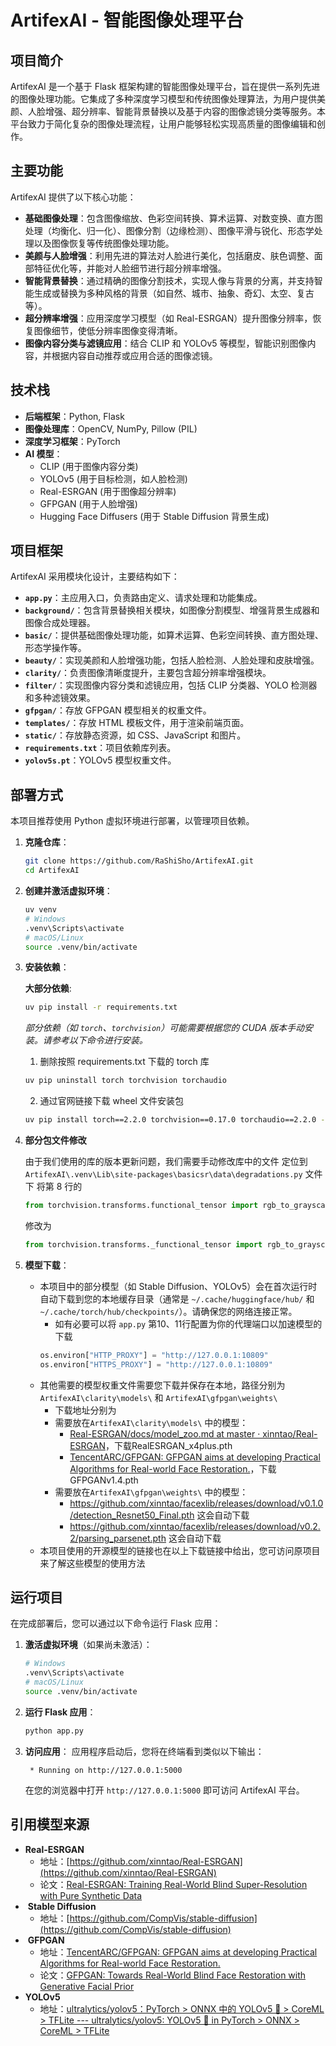 # ArtifexAI - 智能图像处理平台

## 项目简介

ArtifexAI 是一个基于 Flask 框架构建的智能图像处理平台，旨在提供一系列先进的图像处理功能。它集成了多种深度学习模型和传统图像处理算法，为用户提供美颜、人脸增强、超分辨率、智能背景替换以及基于内容的图像滤镜分类等服务。本平台致力于简化复杂的图像处理流程，让用户能够轻松实现高质量的图像编辑和创作。

## 主要功能

ArtifexAI 提供了以下核心功能：

*   **基础图像处理**：包含图像缩放、色彩空间转换、算术运算、对数变换、直方图处理（均衡化、归一化）、图像分割（边缘检测）、图像平滑与锐化、形态学处理以及图像恢复等传统图像处理功能。
*   **美颜与人脸增强**：利用先进的算法对人脸进行美化，包括磨皮、肤色调整、面部特征优化等，并能对人脸细节进行超分辨率增强。
*   **智能背景替换**：通过精确的图像分割技术，实现人像与背景的分离，并支持智能生成或替换为多种风格的背景（如自然、城市、抽象、奇幻、太空、复古等）。
*   **超分辨率增强**：应用深度学习模型（如 Real-ESRGAN）提升图像分辨率，恢复图像细节，使低分辨率图像变得清晰。
*   **图像内容分类与滤镜应用**：结合 CLIP 和 YOLOv5 等模型，智能识别图像内容，并根据内容自动推荐或应用合适的图像滤镜。


## 技术栈

*   **后端框架**：Python, Flask
*   **图像处理库**：OpenCV, NumPy, Pillow (PIL)
*   **深度学习框架**：PyTorch
*   **AI 模型**：
    *   CLIP (用于图像内容分类)
    *   YOLOv5 (用于目标检测，如人脸检测)
    *   Real-ESRGAN (用于图像超分辨率)
    *   GFPGAN (用于人脸增强)
    *   Hugging Face Diffusers (用于 Stable Diffusion 背景生成)

## 项目框架

ArtifexAI 采用模块化设计，主要结构如下：

*   **`app.py`**：主应用入口，负责路由定义、请求处理和功能集成。
*   **`background/`**：包含背景替换相关模块，如图像分割模型、增强背景生成器和图像合成处理器。
*   **`basic/`**：提供基础图像处理功能，如算术运算、色彩空间转换、直方图处理、形态学操作等。
*   **`beauty/`**：实现美颜和人脸增强功能，包括人脸检测、人脸处理和皮肤增强。
*   **`clarity/`**：负责图像清晰度提升，主要包含超分辨率增强模块。
*   **`filter/`**：实现图像内容分类和滤镜应用，包括 CLIP 分类器、YOLO 检测器和多种滤镜效果。
*   **`gfpgan/`**：存放 GFPGAN 模型相关的权重文件。
*   **`templates/`**：存放 HTML 模板文件，用于渲染前端页面。
*   **`static/`**：存放静态资源，如 CSS、JavaScript 和图片。
*   **`requirements.txt`**：项目依赖库列表。
*   **`yolov5s.pt`**：YOLOv5 模型权重文件。

## 部署方式

本项目推荐使用 Python 虚拟环境进行部署，以管理项目依赖。

1.  **克隆仓库**：
    ```bash
    git clone https://github.com/RaShiSho/ArtifexAI.git
    cd ArtifexAI
    ```

2.  **创建并激活虚拟环境**：
    ```bash
    uv venv
    # Windows
    .venv\Scripts\activate
    # macOS/Linux
    source .venv/bin/activate
    ```

3.  **安装依赖**：

    **大部分依赖**:
	```bash
    uv pip install -r requirements.txt
    ```
    
    *部分依赖（如 `torch`、`torchvision`）可能需要根据您的 CUDA 版本手动安装。请参考以下命令进行安装。*
    1. 删除按照 requirements.txt 下载的 torch 库
    ```bash
    uv pip uninstall torch torchvision torchaudio
	```
	2. 通过官网链接下载 wheel 文件安装包
	```bash
	uv pip install torch==2.2.0 torchvision==0.17.0 torchaudio==2.2.0 --index-url https://download.pytorch.org/whl/cu121
	```

4. **部分包文件修改**

	由于我们使用的库的版本更新问题，我们需要手动修改库中的文件
	定位到 `ArtifexAI\.venv\Lib\site-packages\basicsr\data\degradations.py` 文件下
	将第 8 行的
	```python
	from torchvision.transforms.functional_tensor import rgb_to_grayscale
	```
	修改为
	```python
	from torchvision.transforms._functional_tensor import rgb_to_grayscale
	```
	

5.  **模型下载**：
    * 本项目中的部分模型（如 Stable Diffusion、YOLOv5）会在首次运行时自动下载到您的本地缓存目录（通常是 `~/.cache/huggingface/hub/` 和 `~/.cache/torch/hub/checkpoints/`）。请确保您的网络连接正常。
	    * 如有必要可以将 `app.py` 第10、11行配置为你的代理端口以加速模型的下载
	    ```python
	    os.environ["HTTP_PROXY"] = "http://127.0.0.1:10809"
		os.environ["HTTPS_PROXY"] = "http://127.0.0.1:10809"
		```
    * 其他需要的模型权重文件需要您下载并保存在本地，路径分别为 `ArtifexAI\clarity\models\` 和 `ArtifexAI\gfpgan\weights\` 
	    * 下载地址分别为
	    * 需要放在`ArtifexAI\clarity\models\` 中的模型：
		    * [Real-ESRGAN/docs/model_zoo.md at master · xinntao/Real-ESRGAN](https://github.com/xinntao/Real-ESRGAN/blob/master/docs/model_zoo.md)，下载RealESRGAN_x4plus.pth
		    * [TencentARC/GFPGAN: GFPGAN aims at developing Practical Algorithms for Real-world Face Restoration.](https://github.com/TencentARC/GFPGAN?tab=readme-ov-file)，下载GFPGANv1.4.pth
	    * 需要放在`ArtifexAI\gfpgan\weights\`  中的模型：
		    * https://github.com/xinntao/facexlib/releases/download/v0.1.0/detection_Resnet50_Final.pth 这会自动下载
		    * https://github.com/xinntao/facexlib/releases/download/v0.2.2/parsing_parsenet.pth 这会自动下载
	* 本项目使用的开源模型的链接也在以上下载链接中给出，您可访问原项目来了解这些模型的使用方法

## 运行项目

在完成部署后，您可以通过以下命令运行 Flask 应用：

1.  **激活虚拟环境**（如果尚未激活）：
    ```bash
    # Windows
    .venv\Scripts\activate
    # macOS/Linux
    source .venv/bin/activate
    ```

2.  **运行 Flask 应用**：
    ```bash
    python app.py
    ```

3.  **访问应用**：
    应用程序启动后，您将在终端看到类似以下输出：
    ```
     * Running on http://127.0.0.1:5000
    ```
    在您的浏览器中打开 `http://127.0.0.1:5000` 即可访问 ArtifexAI 平台。


## 引用模型来源
-  **Real-ESRGAN**
	- 地址：[https://github.com/xinntao/Real-ESRGAN](https://github.com/xinntao/Real-ESRGAN)
	- 论文：[Real-ESRGAN: Training Real-World Blind Super-Resolution with Pure Synthetic Data](https://arxiv.org/abs/2107.10833)
-  **Stable Diffusion**
	- 地址：[https://github.com/CompVis/stable-diffusion](https://github.com/CompVis/stable-diffusion)
-  **GFPGAN**
	- 地址：[TencentARC/GFPGAN: GFPGAN aims at developing Practical Algorithms for Real-world Face Restoration.](https://github.com/TencentARC/GFPGAN)
	- 论文：[GFPGAN: Towards Real-World Blind Face Restoration with Generative Facial Prior](https://arxiv.org/abs/2101.04061)
- **YOLOv5**
	- 地址：[ultralytics/yolov5：PyTorch > ONNX 中的 YOLOv5 🚀 > CoreML > TFLite --- ultralytics/yolov5: YOLOv5 🚀 in PyTorch > ONNX > CoreML > TFLite](https://github.com/ultralytics/yolov5)